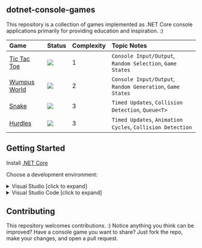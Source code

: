 ## dotnet-console-games

This repository is a collection of games implemented as .NET Core console applications primarily for providing education and inspiration. :)

|Game|Status|Complexity|Topic Notes|
|:-|:-|:-|:-|
|[Tic Tac Toe](https://github.com/ZacharyPatten/dotnet-console-games/tree/master/Tic%20Tac%20Toe)|![](https://github.com/ZacharyPatten/dotnet-console-games/workflows/Tic%20Tac%20Toe%20Build/badge.svg)|1|`Console Input/Output`, `Random Selection`, `Game States`|
|[Wumpus World](https://github.com/ZacharyPatten/dotnet-console-games/tree/master/Wumpus%20World)|![](https://github.com/ZacharyPatten/dotnet-console-games/workflows/Wumpus%20World%20Build/badge.svg)|2|`Console Input/Output`, `Random Generation`, `Game States`|
|[Snake](https://github.com/ZacharyPatten/dotnet-console-games/blob/master/Snake)|![](https://github.com/ZacharyPatten/dotnet-console-games/workflows/Snake%20Build/badge.svg)|3|`Timed Updates`, `Collision Detection`, `Queue<T>`|
|[Hurdles](https://github.com/ZacharyPatten/dotnet-console-games/blob/master/Hurdles)|![](https://github.com/ZacharyPatten/dotnet-console-games/workflows/Hurdles%20Build/badge.svg)|3|`Timed Updates`, `Animation Cycles`, `Collision Detection`|

## Getting Started

Install [.NET Core](https://docs.microsoft.com/dotnet/core/)

Choose a development environment:

<details>
<summary>Visual Studio [click to expand]</summary>
<p>

Install [Visual Studio](https://visualstudio.microsoft.com/)

Make sure you select the `.NET Core` options during installation. If you forget, you can modify your installation using the Visual Studio Installer to add them.

Open the **dotnet-console-games.sln** solution file in Visual Studio.

</p>
</details>

<details>
<summary>Visual Studio Code [click to expand]</summary>
<p>

Install [Visual Studio Code](https://visualstudio.microsoft.com/)

Install the `ms-vscode.csharp` inside Visual Studio Code.

Open the **root folder** of the of this repository in Visual Studio Code.

</p>
</details>

## Contributing

This repository welcomes contributions. :) Notice anything you think can be improved? Have a console game you want to share? Just fork the repo, make your changes, and open a pull request.
